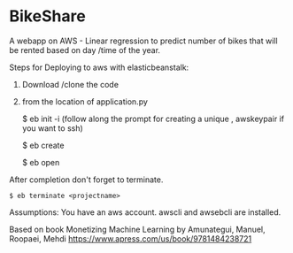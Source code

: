 # BikeShare 
A webapp on AWS - Linear regression to predict number of bikes that will be rented based on day /time of the year.

Steps for Deploying to aws with elasticbeanstalk:

1) Download /clone the code
2) from the location of application.py 
 
 	$ eb init -i (follow along the prompt for creating a unique <projectname>, awskeypair if you want to ssh)   
 
	 $ eb create <projectname>
 
 	$ eb open <projectname>
 
 After completion don't forget to terminate.
 
 	$ eb terminate <projectname>

Assumptions:
 You have an aws account. awscli and awsebcli are installed. 
 
 Based on book Monetizing Machine Learning by Amunategui, Manuel, Roopaei, Mehdi 
https://www.apress.com/us/book/9781484238721
